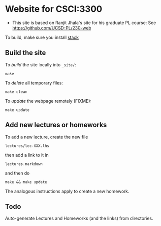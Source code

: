 Website for CSCI:3300
======================

* This site is based on Ranjit Jhala's site for his graduate PL course: See https://github.com/UCSD-PL/230-web

To build, make sure you install [stack](https://github.com/commercialhaskell/stack/blob/master/doc/install_and_upgrade.md)


Build the site
--------------

To *build* the site locally into `_site/`:

```
make 
```

To *delete* all temporary files:

```
make clean
```

To *update* the webpage remotely (FIXME):

```
make update
```



Add new lectures or homeworks
-----------------------------

To add a new lecture, create the new file

	lectures/lec-XXX.lhs

then add a link to it in 

	lectures.markdown 

and then do

	make && make update

The analogous instructions apply to create a new homework.

Todo
----

Auto-generate Lectures and Homeworks (and the links) 
from directories.

